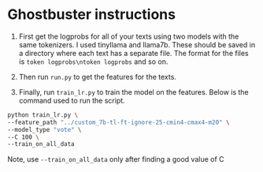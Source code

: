 # Ghostbuster instructions


1. First get the logprobs for all of your texts using two models with the same tokenizers. I used tinyllama and llama7b. These should be saved in a directory where each text has a separate file. The format for the files is `token logprobs\ntoken logprobs` and so on.

2. Then run `run.py` to get the features for the texts.
3. Finally, run `train_lr.py` to train the model on the features. Below is the command used to run the script.

```sh
python train_lr.py \
--feature_path "../custom_7b-tl-ft-ignore-25-cmin4-cmax4-m20" \
--model_type "vote" \
--C 100 \
--train_on_all_data
```

Note, use `--train_on_all_data` only after finding a good value of C